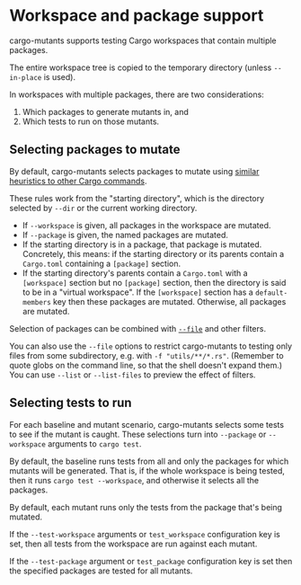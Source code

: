 # Workspace and package support

cargo-mutants supports testing Cargo workspaces that contain multiple packages.

The entire workspace tree is copied to the temporary directory (unless `--in-place` is used).

In workspaces with multiple packages, there are two considerations:

1. Which packages to generate mutants in, and
2. Which tests to run on those mutants.

## Selecting packages to mutate

By default, cargo-mutants selects packages to mutate using [similar heuristics to other Cargo commands](https://doc.rust-lang.org/cargo/reference/workspaces.html).

These rules work from the "starting directory", which is the directory selected by `--dir` or the current working directory.

* If `--workspace` is given, all packages in the workspace are mutated.
* If `--package` is given, the named packages are mutated.
* If the starting directory is in a package, that package is mutated. Concretely, this means: if the starting directory or its parents contain a `Cargo.toml` containing a `[package]` section.
* If the starting directory's parents contain a `Cargo.toml` with a `[workspace]` section but no `[package]` section, then the directory is said to be in a "virtual workspace". If the `[workspace]` section has a `default-members` key then these packages are mutated. Otherwise, all packages are mutated.

Selection of packages can be combined with [`--file`](skip_files.md) and other filters.

You can also use the `--file` options to restrict cargo-mutants to testing only files
from some subdirectory, e.g. with `-f "utils/**/*.rs"`. (Remember to quote globs
on the command line, so that the shell doesn't expand them.) You can use `--list` or
`--list-files` to preview the effect of filters.

## Selecting tests to run

For each baseline and mutant scenario, cargo-mutants selects some tests to see if the mutant is caught.
These selections turn into `--package` or `--workspace` arguments to `cargo test`.

By default, the baseline runs tests from all and only the packages for which mutants will be generated. That is, if the whole workspace is being tested, then it runs `cargo test --workspace`, and otherwise it selects all the packages.

By default, each mutant runs only the tests from the package that's being mutated.

If the `--test-workspace` arguments or `test_workspace` configuration key is set, then all tests from the workspace are run against each mutant.

If the `--test-package` argument or `test_package` configuration key is set then the specified packages are tested for all mutants.
